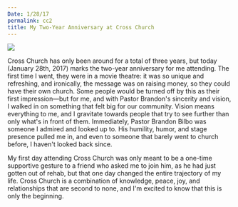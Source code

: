 ```yaml
---
Date: 1/28/17
permalink: cc2
title: My Two-Year Anniversary at Cross Church
---
```


![][image-1]

Cross Church has only been around for a total of three years, but today (January 28th, 2017) marks the two-year anniversary for me attending. The first time I went, they were in a movie theatre: it was so unique and refreshing, and ironically, the message was on raising money, so they could have their own church. Some people would be turned off by this as their first impression—but for me, and with Pastor Brandon's sincerity and vision, I walked in on something that felt big for our community. Vision means everything to me, and I gravitate towards people that try to see further than only what's in front of them. Immediately, Pastor Brandon Bilbo was someone I admired and looked up to. His humility, humor, and stage presence pulled me in, and even to someone that barely went to church before, I haven't looked back since.

My first day attending Cross Church was only meant to be a one-time supportive gesture to a friend who asked me to join him, as he had just gotten out of rehab, but that one day changed the entire trajectory of my life. Cross Church is a combination of knowledge, peace, joy, and relationships that are second to none, and I'm excited to know that this is only the beginning.

[image-1]:	https://dl.dropboxusercontent.com/s/t4nwoil7lj0cshw/E864C51E-BA04-4150-B336-67112D8408D5.JPG